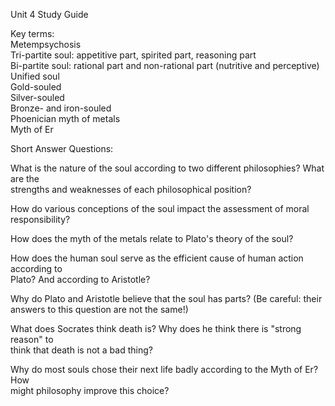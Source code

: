 Unit  4  Study  Guide  

  
Key  terms:  
Metempsychosis  
Tri-partite  soul:  appetitive  part,  spirited  part,  reasoning  part  
Bi-partite  soul:  rational  part  and  non-rational  part  (nutritive  and  perceptive)  
Unified  soul  
Gold-souled  
Silver-souled  
Bronze-  and  iron-souled  
Phoenician  myth  of  metals  
Myth  of  Er  
  
  
Short  Answer  Questions:  
  
What  is  the  nature  of  the  soul  according  to  two  different  philosophies?  What  are  the  
strengths  and  weaknesses  of  each  philosophical  position?  
  
How  do  various  conceptions  of  the  soul  impact  the  assessment  of  moral  
responsibility?  
  
How  does  the  myth  of  the  metals  relate  to  Plato's  theory  of  the  soul?  
  
How  does  the  human  soul  serve  as  the  efficient  cause  of  human  action  according  to  
Plato?  And  according  to  Aristotle?  
  
Why  do  Plato  and  Aristotle  believe  that  the  soul  has  parts?  (Be  careful:  their  
answers  to  this  question  are  not  the  same!)  
  
What  does  Socrates  think  death  is?  Why  does  he  think  there  is  "strong  reason" to  
think  that  death  is  not  a  bad  thing?  
  
Why  do  most  souls  chose  their  next  life  badly  according  to  the  Myth  of  Er?  How  
might  philosophy  improve  this  choice?  
